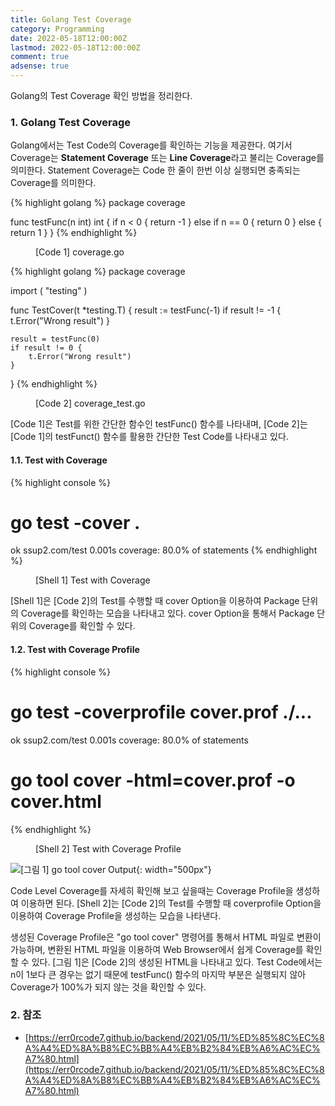 ```yaml
---
title: Golang Test Coverage
category: Programming
date: 2022-05-18T12:00:00Z
lastmod: 2022-05-18T12:00:00Z
comment: true
adsense: true
---
```


Golang의 Test Coverage 확인 방법을 정리한다.

### 1. Golang Test Coverage

Golang에서는 Test Code의 Coverage를 확인하는 기능을 제공한다. 여기서 Coverage는 **Statement Coverage** 또는 **Line Coverage**라고 불리는 Coverage를 의미한다. Statement Coverage는 Code 한 줄이 한번 이상 실행되면 충족되는 Coverage를 의미한다.

{% highlight golang %}
package coverage

func testFunc(n int) int {
	if n < 0 {
		return -1
	} else if n == 0 {
		return 0
	} else {
		return 1
	}
}
{% endhighlight %}
<figure>
<figcaption class="caption">[Code 1] coverage.go</figcaption>
</figure>

{% highlight golang %}
package coverage

import (
	"testing"
)

func TestCover(t *testing.T) {
	result := testFunc(-1)
	if result != -1 {
		t.Error("Wrong result")
	}

	result = testFunc(0)
	if result != 0 {
		t.Error("Wrong result")
	}
}
{% endhighlight %}
<figure>
<figcaption class="caption">[Code 2] coverage_test.go</figcaption>
</figure>

[Code 1]은 Test를 위한 간단한 함수인 testFunc() 함수를 나타내며, [Code 2]는 [Code 1]의 testFunct() 함수를 활용한 간단한 Test Code를 나타내고 있다.

#### 1.1. Test with Coverage

{% highlight console %}
# go test -cover .                   
ok      ssup2.com/test  0.001s  coverage: 80.0% of statements
{% endhighlight %}
<figure>
<figcaption class="caption">[Shell 1] Test with Coverage</figcaption>
</figure>

[Shell 1]은 [Code 2]의 Test를 수행할 때 cover Option을 이용하여 Package 단위의 Coverage를 확인하는 모습을 나타내고 있다. cover Option을 통해서 Package 단위의 Coverage를 확인할 수 있다.

#### 1.2. Test with Coverage Profile

{% highlight console %}
# go test -coverprofile cover.prof ./...
ok      ssup2.com/test  0.001s  coverage: 80.0% of statements

# go tool cover -html=cover.prof -o cover.html
{% endhighlight %}
<figure>
<figcaption class="caption">[Shell 2] Test with Coverage Profile</figcaption>
</figure>

![[그림 1] go tool cover Output]({{site.baseurl}}/images/programming/Golang_Test_Coverage/Golang_Test_Coverage.PNG){: width="500px"}

Code Level Coverage를 자세히 확인해 보고 싶을때는 Coverage Profile을 생성하여 이용하면 된다. [Shell 2]는 [Code 2]의 Test를 수행할 때 coverprofile Option을 이용하여 Coverage Profile을 생성하는 모습을 나타낸다. 

생성된 Coverage Profile은 "go tool cover" 명령어를 통해서 HTML 파일로 변환이 가능하며, 변환된 HTML 파일을 이용하여 Web Browser에서 쉽게 Coverage를 확인할 수 있다. [그림 1]은 [Code 2]의 생성된 HTML을 나타내고 있다. Test Code에서는 n이 1보다 큰 경우는 없기 때문에 testFunc() 함수의 마지막 부분은 실행되지 않아 Coverage가 100%가 되지 않는 것을 확인할 수 있다.

### 2. 참조

* [https://err0rcode7.github.io/backend/2021/05/11/%ED%85%8C%EC%8A%A4%ED%8A%B8%EC%BB%A4%EB%B2%84%EB%A6%AC%EC%A7%80.html](https://err0rcode7.github.io/backend/2021/05/11/%ED%85%8C%EC%8A%A4%ED%8A%B8%EC%BB%A4%EB%B2%84%EB%A6%AC%EC%A7%80.html)